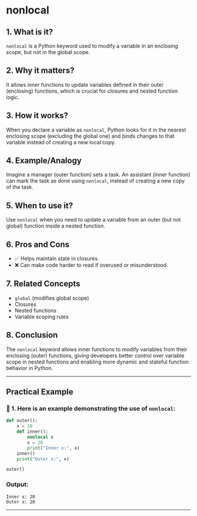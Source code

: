 # nonlocal 

## 1. What is it?  
`nonlocal` is a Python keyword used to modify a variable in an enclosing scope, but not in the global scope.

## 2. Why it matters?  
It allows inner functions to update variables defined in their outer (enclosing) functions, which is crucial for closures and nested function logic.

## 3. How it works?  
When you declare a variable as `nonlocal`, Python looks for it in the nearest enclosing scope (excluding the global one) and binds changes to that variable instead of creating a new local copy.

## 4. Example/Analogy  
Imagine a manager (outer function) sets a task. An assistant (inner function) can mark the task as done using `nonlocal`, instead of creating a new copy of the task.

## 5. When to use it?  
Use `nonlocal` when you need to update a variable from an outer (but not global) function inside a nested function.

## 6. Pros and Cons  
- ✅ Helps maintain state in closures.  
- ❌ Can make code harder to read if overused or misunderstood.

## 7. Related Concepts  
- `global` (modifies global scope)  
- Closures  
- Nested functions  
- Variable scoping rules  

## 8. Conclusion  
The `nonlocal` keyword allows inner functions to modify variables from their enclosing (outer) functions, giving developers better control over variable scope in nested functions and enabling more dynamic and stateful function behavior in Python.

---

## Practical Example

### 🔹 1. Here is an example demonstrating the use of `nonlocal`:

```python
def outer():
    x = 10
    def inner():
        nonlocal x
        x = 20
        print("Inner x:", x)
    inner()
    print("Outer x:", x)

outer()
```

### Output:
```
Inner x: 20
Outer x: 20
```

---